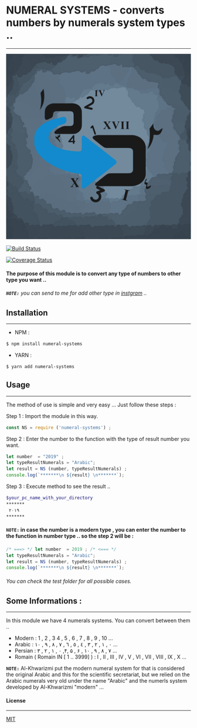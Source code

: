 # NUMERAL SYSTEMS - converts numbers by numerals system types ..
---
![imed-jaberi](logo.png) 

[![Build Status](https://travis-ci.org/3imed-jaberi/numeral-systems.svg?branch=master)](https://travis-ci.org/3imed-jaberi/numeral-systems)

[![Coverage Status](https://coveralls.io/repos/github/3imed-jaberi/numeral-systems/badge.svg?branch=master)](https://coveralls.io/github/3imed-jaberi/numeral-systems?branch=master)

#### The purpose of this module is to convert any type of numbers to other type you want ..  

###### **`NOTE:`** you can send to me for add other type in [instgram](https://www.instagram.com/3imed_jaberi/) ..


## Installation 
---

- NPM :
```bash
$ npm install numeral-systems
```

- YARN :
```bash
$ yarn add numeral-systems
```


## Usage 
---
The method of use is simple and very easy ... Just follow these steps :

Step 1 : Import the module in this way.

```javascript
const NS = require ('numeral-systems') ;
```

Step 2 : Enter the number to the function with the type of result number you want.

```javascript
let number  = "2019" ;
let typeResultNumerals = "Arabic";
let result = NS (number, typeResultNumerals) ;
console.log(`*******\n ${result} \n*******`);
```

Step 3 : Execute method to see the result ..

```bash
$your_pc_name_with_your_directory
*******
 ۲۰۱۹
*******
```

#### **`NOTE:`** in case the number is a modern type , you can enter the number to the function in number type .. so the step 2 will be : 

```javascript
/* ===> */ let number  = 2019 ; /* <=== */
let typeResultNumerals = "Arabic";
let result = NS (number, typeResultNumerals) ;
console.log(`*******\n ${result} \n*******`);
```

###### You can check the test folder for all possible cases.


## Some Informations : 
---
In this module we have 4 numerals systems. You can convert between them  .. 
 - Modern : 1 , 2 , 3  4 , 5 , 6 , 7 , 8 , 9 , 10 ...
 - Arabic : ٠ , ١ , ٢ , ٣ , ٤ , ٥ , ٦ , ٧ , ٨ , ٩ , ١٠  ...
 - Persian : ٠ , ١ , ٢ , ٣ ,۴, ۵ , ۶ , ٧ , ٨ , ٩ , ١٠ ...
 - Romain ( Romain IN [ 1 .. 3999] ) : I , II , III , IV , V , VI , VII , VIII , IX , X  ... 

**`NOTE:`** Al-Khwarizmi put the modern numeral system for that is considered the original Arabic and this for the scientific secretariat, but we relied on the Arabic numerals very old under the name "Arabic" and the numerls  system developed by Al-Khwarizmi "modern" ...


#### License
---
[MIT](https://choosealicense.com/licenses/mit/) 
